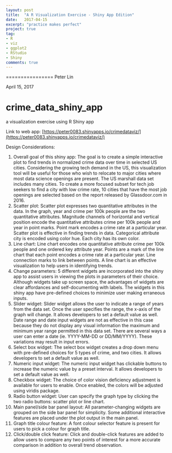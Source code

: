 ```yaml
---
layout: post
title:  "A R Visualization Exercise - Shiny App Edition"
date:   2017-04-15
excerpt: "practice makes perfect"
project: true
tag:
- R
- viz
- ggplot2
- RStudio
- Shiny
comments: true
---
```



================
Peter Lin


April 15, 2017




# crime_data_shiny_app
a visualization exercise using R Shiny app

Link to web app: [https://peter0083.shinyapps.io/crimedataviz/](https://peter0083.shinyapps.io/crimedataviz/)


Design Considerations:
1. Overall goal of this shiny app: The goal is to create a simple interactive plot to find trends in normalized crime data over time in selected US cities. Considering the growing tech demand in the US, this visualization tool will be useful for those who wish to relocate to major cities where most data science openings are present. The US marshall data set includes many cities. To create a more focused subset for tech job seekers to find a city with low crime rate, 10 cities that have the most job openings are selected based on the report released by Glassdoor.com in 2016.
2. Scatter plot: Scatter plot expresses two quantitative attributes in the data. In the graph, year and crime per 100k people are the two quantitative attributes. Magnitude channels of horizontal and vertical position encode the quantitative attributes crime per 100k people and year in point marks. Point mark encodes a crime rate at a particular year. Scatter plot is effective in finding trends in data. Categorical attribute city is encoded using color hue. Each city has its own color.
3. Line chart: Line chart encodes one quantitative attribute crime per 100k people and one ordered key attribute year. Points are a mark of the line chart that each point encodes a crime rate at a particular year. Line connection marks to link between points. A line chart is an effective visualization to help users in identifying trends.
4. Change parameters: 5 different widgets are incorporated into the shiny app to assist users in viewing the plots in parameters of their choice. Although widgets take up screen space, the advantages of widgets are clear affordances and self-documenting with labels. The widgets in this shiny app have pre-defined choices to minimize user making erraneous inputs.
5. Slider widget: Slider widget allows the user to indicate a range of years from the data set. Once the user specifies the range, the x-axis of the graph will change. It allows developers to set a default value as well. Date range and date input widgets are not as effective in this case because they do not display any visual information the maximum and minimum year range permitted in this data set. There are several ways a user can enter a date (ie. YYYY-MM-DD or DD/MM/YYYY). These variations may result in input errors.
6. Select box widget: The select box widget creates a drop down menu with pre-defined choices for 5 types of crime, and two cities. It allows developers to set a default value as well.
7. Numeric input widget: The numeric input widget has clickable buttons to increase the numeric value by a preset interval. It allows developers to set a default value as well.
8. Checkbox widget: The choice of color vision deficiency adjustment is available for users to enable. Once enabled, the colors will be adjusted using viridis package.
9. Radio button widget: User can specify the graph type by clicking the two radio buttons: scatter plot or line chart.
10. Main panel/side bar panel layout: All parameter-changing widgets are grouped on the side bar panel for simplicity. Some additional interactive features are placed under the plot output in the main panel.
11. Graph title colour feature: A font colour selector feature is present for users to pick a colour for graph title.
12. Click/double click feature: Click and double-click features are added to allow users to compare any two points of interest for a more accurate comparison in addition to overall trend observation.

